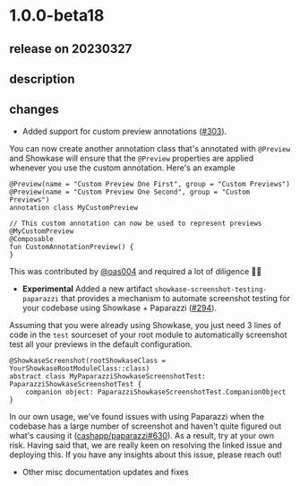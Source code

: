 # 1.0.0-beta18

## release on 20230327
## description
## changes
* Added support for custom preview annotations (<a class="issue-link js-issue-link" data-error-text="Failed to load title" data-id="1581257519" data-permission-text="Title is private" data-url="https://github.com/airbnb/Showkase/issues/303" data-hovercard-type="pull_request" data-hovercard-url="/airbnb/Showkase/pull/303/hovercard" href="https://github.com/airbnb/Showkase/pull/303">#303</a>).

You can now create another annotation class that's annotated with <code>@Preview</code> and Showkase will ensure that the <code>@Preview</code> properties are applied whenever you use the custom annotation. Here's an example

    @Preview(name = "Custom Preview One First", group = "Custom Previews")
    @Preview(name = "Custom Preview One Second", group = "Custom Previews")
    annotation class MyCustomPreview

    // This custom annotation can now be used to represent previews
    @MyCustomPreview
    @Composable
    fun CustomAnnotationPreview() {
    }

This was contributed by <a class="user-mention notranslate" data-hovercard-type="user" data-hovercard-url="/users/oas004/hovercard" data-octo-click="hovercard-link-click" data-octo-dimensions="link_type:self" href="https://github.com/oas004">@oas004</a> and required a lot of diligence 👏🏻

* <strong>Experimental</strong> Added a new artifact <code>showkase-screenshot-testing-paparazzi</code> that provides a mechanism to automate screenshot testing for your codebase using Showkase + Paparazzi (<a class="issue-link js-issue-link" data-error-text="Failed to load title" data-id="1510202810" data-permission-text="Title is private" data-url="https://github.com/airbnb/Showkase/issues/294" data-hovercard-type="pull_request" data-hovercard-url="/airbnb/Showkase/pull/294/hovercard" href="https://github.com/airbnb/Showkase/pull/294">#294</a>).

Assuming that you were already using Showkase, you just need 3 lines of code in the <code>test</code> sourceset of your root module to automatically screenshot test all your previews in the default configuration.

    @ShowkaseScreenshot(rootShowkaseClass = YourShowkaseRootModuleClass::class)
    abstract class MyPaparazziShowkaseScreenshotTest: PaparazziShowkaseScreenshotTest {
        companion object: PaparazziShowkaseScreenshotTest.CompanionObject
    }

In our own usage, we've found issues with using Paparazzi when the codebase has a large number of screenshot and haven't quite figured out what's causing it (<a class="issue-link js-issue-link" data-error-text="Failed to load title" data-id="1446109760" data-permission-text="Title is private" data-url="https://github.com/cashapp/paparazzi/issues/630" data-hovercard-type="issue" data-hovercard-url="/cashapp/paparazzi/issues/630/hovercard" href="https://github.com/cashapp/paparazzi/issues/630">cashapp/paparazzi#630</a>). As a result, try at your own risk. Having said that, we are really keen on resolving the linked issue and deploying this. If you have any insights about this issue, please reach out!

* Other misc documentation updates and fixes

